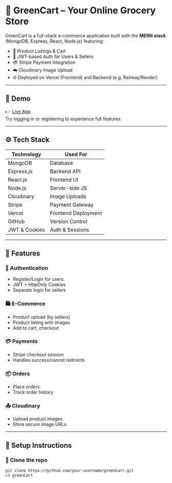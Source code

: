 # 🌿 GreenCart – Your Online Grocery Store

GreenCart is a full-stack e-commerce application built with the **MERN stack** (MongoDB, Express, React, Node.js) featuring:

- 🛒 Product Listings & Cart  
- 🔐 JWT-based Auth for Users & Sellers  
- 💳 Stripe Payment Integration  
- ☁️ Cloudinary Image Upload  
- 🌐 Deployed on Vercel (Frontend) and Backend (e.g. Railway/Render)

---

## 📸 Demo

👉 [Live App](https://greencart-rose.vercel.app)  
Try logging in or registering to experience full features.

---

## ⚙️ Tech Stack

| Technology     | Used For               |
|----------------|------------------------|
| MongoDB        | Database               |
| Express.js     | Backend API            |
| React.js       | Frontend UI            |
| Node.js        | Server-side JS         |
| Cloudinary     | Image Uploads          |
| Stripe         | Payment Gateway        |
| Vercel         | Frontend Deployment    |
| GitHub         | Version Control        |
| JWT & Cookies  | Auth & Sessions        |

---

## 🧩 Features

### 👤 Authentication
- Register/Login for users
- JWT + HttpOnly Cookies
- Separate login for sellers

### 🛍️ E-Commerce
- Product upload (by sellers)
- Product listing with images
- Add to cart, checkout

### 💳 Payments
- Stripe checkout session
- Handles success/cancel redirects

### 📦 Orders
- Place orders
- Track order history

### 📤 Cloudinary
- Upload product images
- Store secure image URLs

---

## 🚀 Setup Instructions

### 📁 Clone the repo

```bash
git clone https://github.com/your-username/greenCart.git
cd greenCart
